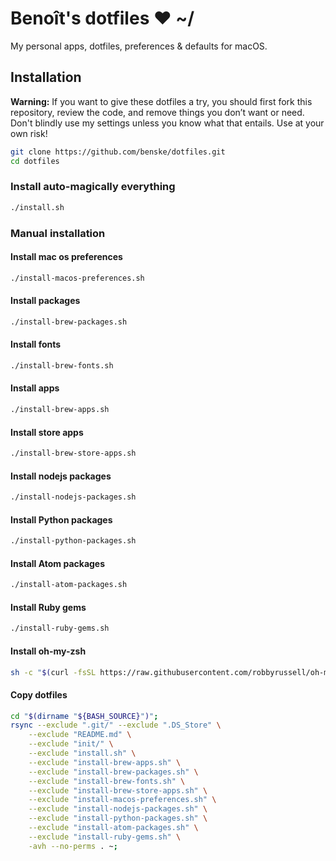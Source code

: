 # Benoît's dotfiles ❤ ~/

My personal apps, dotfiles, preferences & defaults for macOS.

## Installation

**Warning:** If you want to give these dotfiles a try, you should first fork this repository, review the code, and remove things you don’t want or need. Don't blindly use my settings unless you know what that entails. Use at your own risk!

```bash
git clone https://github.com/benske/dotfiles.git
cd dotfiles
```

### Install auto-magically everything

```bash
./install.sh
```

### Manual installation

#### Install mac os preferences

```bash
./install-macos-preferences.sh
```

#### Install packages

```bash
./install-brew-packages.sh
```

#### Install fonts

```bash
./install-brew-fonts.sh
```

#### Install apps

```bash
./install-brew-apps.sh
```

#### Install store apps

```bash
./install-brew-store-apps.sh
```

#### Install nodejs packages

```bash
./install-nodejs-packages.sh
```

#### Install Python packages

```bash
./install-python-packages.sh
```

#### Install Atom packages

```bash
./install-atom-packages.sh
```

#### Install Ruby gems

```bash
./install-ruby-gems.sh
```

#### Install oh-my-zsh
```bash
sh -c "$(curl -fsSL https://raw.githubusercontent.com/robbyrussell/oh-my-zsh/master/tools/install.sh)"
```

#### Copy dotfiles
```bash
cd "$(dirname "${BASH_SOURCE}")";
rsync --exclude ".git/" --exclude ".DS_Store" \
 	--exclude "README.md" \
	--exclude "init/" \
	--exclude "install.sh" \
	--exclude "install-brew-apps.sh" \
	--exclude "install-brew-packages.sh" \
	--exclude "install-brew-fonts.sh" \
	--exclude "install-brew-store-apps.sh" \
	--exclude "install-macos-preferences.sh" \
	--exclude "install-nodejs-packages.sh" \
	--exclude "install-python-packages.sh" \
	--exclude "install-atom-packages.sh" \
	--exclude "install-ruby-gems.sh" \
	-avh --no-perms . ~;
```
